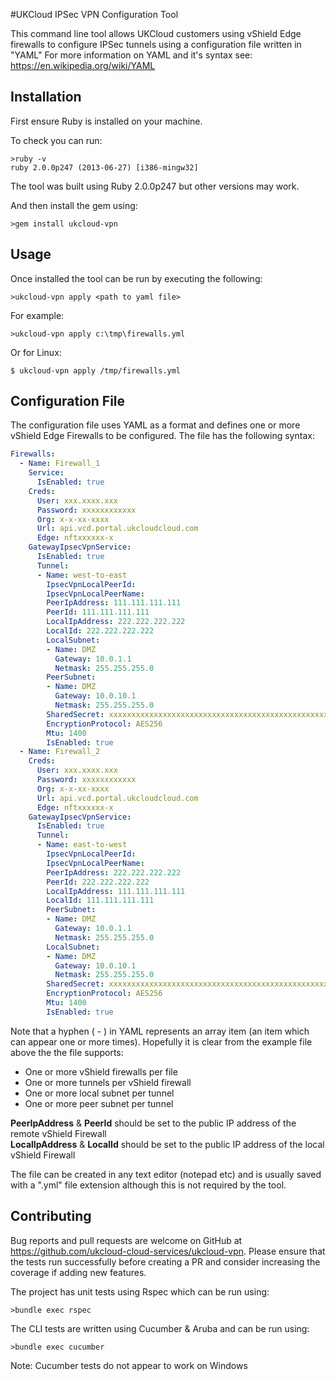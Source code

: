 #UKCloud IPSec VPN Configuration Tool

This command line tool allows UKCloud customers using vShield Edge firewalls to configure IPSec tunnels using a configuration file written in "YAML"
For more information on YAML and it's syntax see: https://en.wikipedia.org/wiki/YAML



## Installation

First ensure Ruby is installed on your machine. 

To check you can run:

```batchfile
>ruby -v
ruby 2.0.0p247 (2013-06-27) [i386-mingw32]
```

The tool was built using Ruby 2.0.0p247 but other versions may work. 

And then install the gem using:
```batchfile
>gem install ukcloud-vpn
```

## Usage

Once installed the tool can be run by executing the following:

```batchfile
>ukcloud-vpn apply <path to yaml file>
```

For example:

```batchfile
>ukcloud-vpn apply c:\tmp\firewalls.yml
```

Or for Linux:

```batchfile
$ ukcloud-vpn apply /tmp/firewalls.yml
```


## Configuration File

The configuration file uses YAML as a format and defines one or more vShield Edge Firewalls to be configured. 
The file has the following syntax:

```yaml
Firewalls:
  - Name: Firewall_1
    Service:
      IsEnabled: true
    Creds:
      User: xxx.xxxx.xxx
      Password: xxxxxxxxxxxx
      Org: x-x-xx-xxxx
      Url: api.vcd.portal.ukcloudcloud.com
      Edge: nftxxxxxx-x
    GatewayIpsecVpnService:
      IsEnabled: true
      Tunnel:
      - Name: west-to-east
        IpsecVpnLocalPeerId:
        IpsecVpnLocalPeerName:
        PeerIpAddress: 111.111.111.111
        PeerId: 111.111.111.111
        LocalIpAddress: 222.222.222.222
        LocalId: 222.222.222.222
        LocalSubnet:
        - Name: DMZ
          Gateway: 10.0.1.1
          Netmask: 255.255.255.0
        PeerSubnet:
        - Name: DMZ
          Gateway: 10.0.10.1
          Netmask: 255.255.255.0
        SharedSecret: xxxxxxxxxxxxxxxxxxxxxxxxxxxxxxxxxxxxxxxxxxxxxxxxxxxxxxxxxxxxxxxxx
        EncryptionProtocol: AES256
        Mtu: 1400
        IsEnabled: true
  - Name: Firewall_2
    Creds:
      User: xxx.xxxx.xxx
      Password: xxxxxxxxxxxx
      Org: x-x-xx-xxxx
      Url: api.vcd.portal.ukcloudcloud.com
      Edge: nftxxxxxx-x    
    GatewayIpsecVpnService:
      IsEnabled: true
      Tunnel:
      - Name: east-to-west
        IpsecVpnLocalPeerId:
        IpsecVpnLocalPeerName:
        PeerIpAddress: 222.222.222.222
        PeerId: 222.222.222.222
        LocalIpAddress: 111.111.111.111
        LocalId: 111.111.111.111
        PeerSubnet:
        - Name: DMZ
          Gateway: 10.0.1.1
          Netmask: 255.255.255.0
        LocalSubnet:
        - Name: DMZ
          Gateway: 10.0.10.1
          Netmask: 255.255.255.0
        SharedSecret: xxxxxxxxxxxxxxxxxxxxxxxxxxxxxxxxxxxxxxxxxxxxxxxxxxxxxxxxxxxxxxxxx
        EncryptionProtocol: AES256
        Mtu: 1400
        IsEnabled: true
```


Note that a hyphen ( - ) in YAML represents an array item (an item which can appear one or more times). 
Hopefully it is clear from the example file above the the file supports:
 * One or more vShield firewalls per file
 * One or more tunnels per vShield firewall
 * One or more local subnet per tunnel
 * One or more peer subnet per tunnel


**PeerIpAddress** & **PeerId** should be set to the public IP address of the remote vShield Firewall  
**LocalIpAddress** & **LocalId** should be set to the public IP address of the local vShield Firewall


The file can be created in any text editor (notepad etc) and is usually saved with a ".yml" file extension although this is not required by the tool.

## Contributing

Bug reports and pull requests are welcome on GitHub at https://github.com/ukcloud-cloud-services/ukcloud-vpn.
Please ensure that the tests run successfully before creating a PR and consider increasing the coverage if adding new features.

The project has unit tests using Rspec which can be run using:

```batchfile
>bundle exec rspec
```

The CLI tests are written using Cucumber & Aruba and can be run using:

```batchfile
>bundle exec cucumber
```

Note: Cucumber tests do not appear to work on Windows

